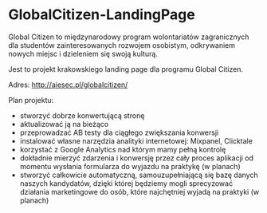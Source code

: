 GlobalCitizen-LandingPage
=========================
Global Citizen to międzynarodowy program wolontariatów zagranicznych dla studentów zainteresowanych rozwojem osobistym, odkrywaniem nowych miejsc i dzieleniem się swoją kulturą. 

Jest to projekt krakowskiego landing page dla programu Global Citizen.

Adres: http://aiesec.pl/globalcitizen/

Plan projektu:
- stworzyć dobrze konwertującą stronę
- aktualizować ją na bieżąco
- przeprowadzać AB testy dla ciągłego zwiększania konwersji
- instalować własne narzędzia analityki internetowej: Mixpanel, Clicktale
- korzystać z Google Analytics nad którym mamy pełną kontrolę
- dokładnie mierzyć zdarzenia i konwersję przez cały proces aplikacji od momentu wysłania formularza do wyjazdu na praktykę (w planach)
- stworzyć całkowicie automatyczną, samouzupełniającą się bazę danych naszych kandydatów, dzięki której będziemy mogli sprecyzować działania marketingowe do osób, które najchętniej wyjadą na praktyki (w planach)
